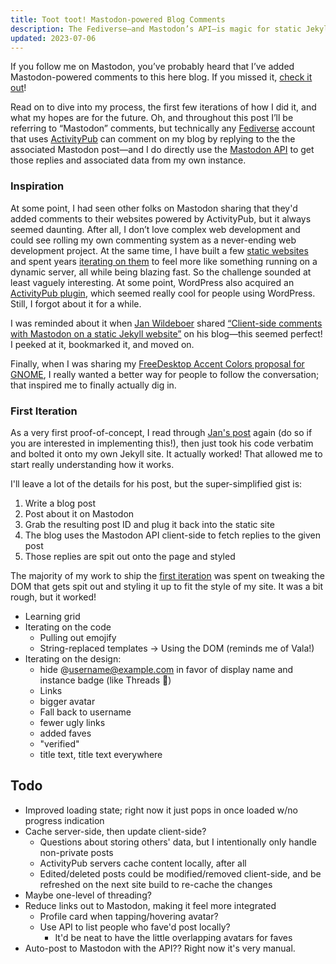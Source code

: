```yaml
---
title: Toot toot! Mastodon-powered Blog Comments
description: The Fediverse—and Mastodon’s API—is magic for static Jekyll sites
updated: 2023-07-06
---
```


If you follow me on Mastodon, you’ve probably heard that I’ve added Mastodon-powered comments to this here blog. If you missed it, [check it out](#comments)!

Read on to dive into my process, the first few iterations of how I did it, and what my hopes are for the future. Oh, and throughout this post I’ll be referring to “Mastodon” comments, but technically any [Fediverse](https://en.wikipedia.org/wiki/Fediverse) account that uses [ActivityPub](https://en.wikipedia.org/wiki/ActivityPub) can comment on my blog by replying to the the associated Mastodon post—and I do directly use the [Mastodon API](https://docs.joinmastodon.org/api/) to get those replies and associated data from my own instance.

### Inspiration

At some point, I had seen other folks on Mastodon sharing that they'd added comments to their websites powered by ActivityPub, but it always seemed daunting. After all, I don’t love complex web development and could see rolling my own commenting system as a never-ending web development project. At the same time, I have built a few [static websites](/blog/welcome-to-the-new-blog/#modern-features) and spent years [iterating on them](/blog/read-time-estimate-jekyll/) to feel more like something running on a dynamic server, all while being blazing fast. So the challenge sounded at least vaguely interesting. At some point, WordPress also acquired an [ActivityPub plugin](https://wordpress.org/plugins/activitypub/), which seemed really cool for people using WordPress. Still, I forgot about it for a while.

I was reminded about it when [Jan Wildeboer](https://jan.wildeboer.net/) shared [“Client-side comments with Mastodon on a static Jekyll website”][Jan's post] on his blog—this seemed perfect! I peeked at it, bookmarked it, and moved on.

Finally, when I was sharing my [FreeDesktop Accent Colors proposal for GNOME](/blog/freedesktop-accent-colors-gnome-proposal/), I really wanted a better way for people to follow the conversation; that inspired me to finally actually dig in.

### First Iteration

As a very first proof-of-concept, I read through [Jan's post] again (do so if you are interested in implementing this!), then just took his code verbatim and bolted it onto my own Jekyll site. It actually worked! That allowed me to start really understanding how it works.

I'll leave a lot of the details for his post, but the super-simplified gist is:

1. Write a blog post
2. Post about it on Mastodon
3. Grab the resulting post ID and plug it back into the static site
4. The blog uses the Mastodon API client-side to fetch replies to the given post
5. Those replies are spit out onto the page and styled

The majority of my work to ship the [first iteration](https://github.com/cassidyjames/cassidyjames.github.io/pull/35/files) was spent on tweaking the DOM that gets spit out and styling it up to fit the style of my site. It was a bit rough, but it worked!

- Learning grid
- Iterating on the code
  - Pulling out emojify
  - String-replaced templates → Using the DOM (reminds me of Vala!)
- Iterating on the design:
  - hide @username@example.com in favor of display name and instance badge (like Threads 🙈️)
  - Links
  - bigger avatar
  - Fall back to username
  - fewer ugly links
  - added faves
  - "verified"
  - title text, title text everywhere

## Todo

- Improved loading state; right now it just pops in once loaded w/no progress indication
- Cache server-side, then update client-side?
  - Questions about storing others' data, but I intentionally only handle non-private posts
  - ActivityPub servers cache content locally, after all
  - Edited/deleted posts could be modified/removed client-side, and be refreshed on the next site build to re-cache the changes
- Maybe one-level of threading?
- Reduce links out to Mastodon, making it feel more integrated
  - Profile card when tapping/hovering avatar?
  - Use API to list people who fave'd  post locally?
    - It'd be neat to have the little overlapping avatars for faves
- Auto-post to Mastodon with the API?? Right now it's very manual.

[Jan's post]: https://jan.wildeboer.net/2023/02/Jekyll-Mastodon-Comments/
